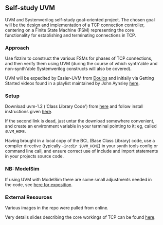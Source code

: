 ## Self-study UVM

UVM and Systemverilog self-study goal-oriented project. The chosen goal will be the design and implementation of a TCP connection controller, centering on a Finite State Machine (FSM) representing the core functionality for establishing and terminating connections in TCP.

### Approach

Use fizzim to construct the various FSMs for phases of TCP connections, and then verify them using UVM (during the course of which synth'able and non-synth'able Systemverilog constructs will also be covered).

UVM will be expedited by Easier-UVM from [Doulos](https://www.doulos.com/knowhow/sysverilog/uvm/) and initially via Getting Started videos found in a playlist maintained by John Aynsley [here](https://www.youtube.com/watch?v=qLr8ayWM_Ww&list=PLBIILfL2t1lnvzw7vF0arlvu36Wj4--D7&index=2&spfreload=10).

### Setup

Download uvm-1.2 ('Class Library Code') from [here](https://accellera.org/downloads/standards/uvm) and follow install instructions given [here](https://www.chipverify.com/uvm/uvm-installation).

If the second link is dead, just untar the download somewhere convenient, and create an environment variable in your terminal pointing to it; eg, called `$UVM_HOME`.

Having brought in a local copy of the BCL (Base Class Library) code, use a compiler directive (typically `-incdir $UVM_HOME`) in your synth tools config or command line call, and ensure correct use of include and import statements in your projects source code.

### NB: ModelSim

If using UVM with ModelSim there are some small adjustments needed in the code, see [here for exposition](https://eda-playground.readthedocs.io/en/latest/modelsim-uvm.html).

### External Resources

Various images in the repo were pulled from online.

Very details slides describing the core workings of TCP can be found [here](https://www.slideshare.net/PeterREgli/tcp-6027334).
